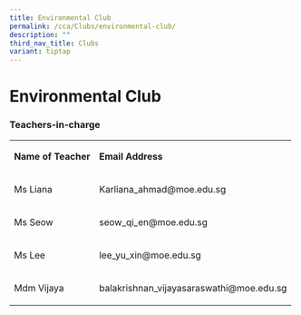 ```yaml
---
title: Environmental Club
permalink: /cca/Clubs/environmental-club/
description: ""
third_nav_title: Clubs
variant: tiptap
---
```

<h1><strong>Environmental Club</strong></h1>
<h3>Teachers-in-charge</h3>
<table style="minWidth: 50px">
<colgroup>
<col>
<col>
</colgroup>
<tbody>
<tr>
<td rowspan="1" colspan="1">
<p><strong>Name of Teacher</strong>
</p>
</td>
<td rowspan="1" colspan="1">
<p><strong>Email Address</strong>
</p>
</td>
</tr>
<tr>
<td rowspan="1" colspan="1">
<p>Ms Liana</p>
</td>
<td rowspan="1" colspan="1">
<p>Karliana_ahmad@moe.edu.sg</p>
</td>
</tr>
<tr>
<td rowspan="1" colspan="1">
<p>Ms Seow</p>
</td>
<td rowspan="1" colspan="1">
<p>seow_qi_en@moe.edu.sg</p>
</td>
</tr>
<tr>
<td rowspan="1" colspan="1">
<p>Ms Lee</p>
</td>
<td rowspan="1" colspan="1">
<p>lee_yu_xin@moe.edu.sg</p>
</td>
</tr>
<tr>
<td rowspan="1" colspan="1">
<p>Mdm Vijaya</p>
</td>
<td rowspan="1" colspan="1">
<p>balakrishnan_vijayasaraswathi@moe.edu.sg</p>
</td>
</tr>
</tbody>
</table>
<h4></h4>
<p></p>